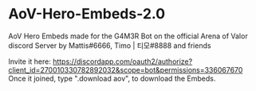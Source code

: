 # AoV-Hero-Embeds-2.0
AoV Hero Embeds made for the G4M3R Bot on the official Arena of Valor discord Server by Mattis#6666, Timo | 티모#8888 and friends

Invite it here: https://discordapp.com/oauth2/authorize?client_id=270010330782892032&scope=bot&permissions=336067670
Once it joined, type ".download aov", to download the Embeds.
